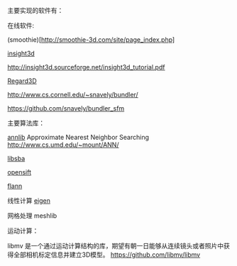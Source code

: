 













主要实现的软件有：

在线软件:

(smoothie)[http://smoothie-3d.com/site/page_index.php]


[insight3d](https://github.com/gastrodia/insight3d)

http://insight3d.sourceforge.net/insight3d_tutorial.pdf


[Regard3D](https://github.com/rhiestan/Regard3D)


http://www.cs.cornell.edu/~snavely/bundler/

https://github.com/snavely/bundler_sfm


主要算法库：



[annlib](https://github.com/gastrodia/annlib)
Approximate Nearest Neighbor Searching
http://www.cs.umd.edu/~mount/ANN/

[libsba](https://github.com/gastrodia/libsba)

[opensift](https://github.com/gastrodia/opensift)

[flann](https://github.com/mariusmuja/flann)



线性计算
[eigen](https://github.com/RLovelett/eigen)

网格处理
meshlib

运动计算：


libmv 是一个通过运动计算结构的库，期望有朝一日能够从连续镜头或者照片中获得全部相机标定信息并建立3D模型。
https://github.com/libmv/libmv

